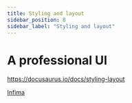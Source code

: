 ```yaml
---
title: Styling and layout
sidebar_position: 8
sidebar_label: "Styling and layout"
---
```


# A professional UI

https://docusaurus.io/docs/styling-layout


[Infima](https://infima.dev/docs/getting-started/introduction)